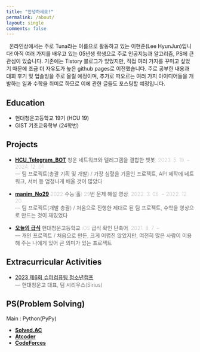 ```yaml
---
title: "안녕하세요!"
permalink: /about/
layout: single
comments: false
---
```


&nbsp; 온라인상에서는 주로 Tuna라는 이름으로 활동하고 있는 이현준(Lee HyunJun)입니다! 아직 여러 가지를 배우고 있는 05년생 학생으로 주로 인공지능과 알고리즘, PS에 큰 관심이 있습니다. 기존에는 Tistory 블로그가 있었지만, 직접 여러 가지를 꾸미고 싶었기 때문에 조금 더 자유도가 높은 github pages로 이전했습니다. 주로 공부한 내용과 대회 후기 및 업솔빙을 주로 올릴 예정이며, 추가로 떠오르는 여러 가지 아이디어들을 개발하는 일과 수학을 취미로 하므로 이에 관한 글들도 포스팅할 예정입니다.


## Education
-  현대청운고등학교 19기 (HCU 19)
-  GIST 기초교육학부 (24학번)

## Projects

- [**HCU_Telegram_BOT**](https://tunatuna123.github.io/categories1/HCU%20telegram/)
<span style="color:5F5F5F;font-weight:100;">청운 네트워크와 텔레그램을 결합한 챗봇, 2023. 5. 19. ~ 2024. 12. 01</span><br>
<span style="color:5F5F5F;font-weight:300;">— 팀 프로젝트(총괄 기획 및 개발) / 가장 심혈을 기울인 프로젝트, API 제작에 네트워크, 서버 등 엄청나게 배울 것이 많았다 </span>

- [**manim_No29**](https://github.com/tunatuna123/manim_No29) 
<span style="color:5F5F5F;font-weight:100;">2022 수능(홀) 29번 문제 해설 영상, 2022. 3. 06. ~ 2022. 12. 20.</span><br>
<span style="color:5F5F5F;font-weight:300;">— 팀 프로젝트(개발 총괄) / 처음으로 진행한 제대로 된 팀 프로젝트, 수학을 영상으로 만드는 것이 재밌었다 </span>

- [**오늘의 급식**](https://developer-tuna.tistory.com/2) <span style="color:5F5F5F;font-weight:100;">현대청운고등학교 iOS 급식 확인 단축어, 2021. 8. 7. ~ </span><br>
<span style="color:5F5F5F;font-weight:300;">— 개인 프로젝트 / 처음으로 만든, 크게 어렵진 않았지만, 여전히 많은 사람이 이용해 주는 나에게 있어 큰 의미가 있는 프로젝트</span>

## Extracurricular Activities
- [2023 제6회 슈퍼컴퓨팅 청소년캠프](https://www.youtube.com/watch?v=icn0YBJc3ng)<br>
<span style="color:5F5F5F;font-weight:300;">— 현대청운고 대표, 팀 시리우스(Sirius)</span>

## PS(Problem Solving)
Main : Python(PyPy)<br>

- [**Solved.AC**](https://solved.ac/profile/tuna200538)
- [**Atcoder**](https://atcoder.jp/users/codingtuna)
- [**CodeForces**](https://codeforces.com/profile/TUN4TUNA)